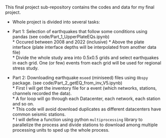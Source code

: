 This final project sub-repository contains the codes and data for my final project.
* Whole project is divided into several tasks:
* Part 1: Selection of earthquakes that follow some conditions using pandas
    (see code/Part_1_UpperPlateEQs.ipynb) \
        * Occured between 2008 and 2022 (inclusive)
        * Above the plate interface (plate interface depths will be interpolated from another data file) \
        * Divide the whole study area into 0.5x0.5 grids and select earthquakes in each grid. One (or few) events from each grid will be used for regional stress study.
        
* Part 2: Downloading earthquake `mseed` (miniseed) files using `Obspy` package.
    (see code/Part_2_getEQ_from_inv_V5.ipynb) \
        * First I will get the inventory file for a event (which networks, stations, channels recorded the data). \
        * A for loop will go through each Datacenter, each network, each station and so on. \
            * This code will avoid download duplicates as different datacenters have common seismic stations. \
        * I will define a function using python `multiprocessing` library to parallelize the process and divide stations to download among multiple processing units to sped up the whole process.





<!-- Please ignore the following as I was not able to go that far I will do these step for my own research
        * Part 3: `(not included here)` Picking earthquake arrival times at each station using `PyRocko` package which is a UI based software and the `mseed` files from `Part 2`. This will produce a `txt` file containing earthquake arrival times, P-wave polarity (positve/negative), station location for each event ID. This is a manual process.
        * Part 4: Earthquake location determination using `grid search` method and checking location accuracy of depth given by USGS. This uses a lot of computing power as the whole study area will be divided into 3D cubes and calculate seismic raypath from source to station. I will try to use `parallel computing` in this step.
        * Part 5: Determine `Focal mechanism` of each major earthquake using `HASH` software (a fortran program widely used for this purpose). Focal mechanism is displayed as a `beachball` which shows areas of compressional and dialational stress around an earthquake.
        * Part 6: Use machine learning algorithms to determine `Focal mechanism` and compare them with calculated results from the `HASH` program. -->